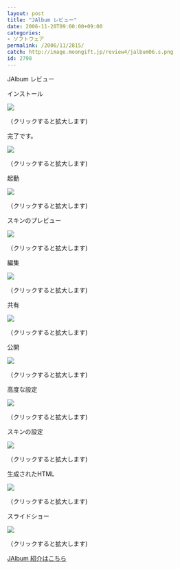 ```yaml
---
layout: post
title: "JAlbum レビュー"
date: 2006-11-20T09:00:00+09:00
categories:
- ソフトウェア
permalink: /2006/11/2815/
catch: http://image.moongift.jp/review4/jalbum06.s.png
id: 2798
---
```

JAlbum レビュー  
<!--more-->

インストール

  

[![](http://image.moongift.jp/review4/jalbum01.s.png)](http://image.moongift.jp/review4/jalbum01.png)  
  
（クリックすると拡大します)

  

完了です。

  

[![](http://image.moongift.jp/review4/jalbum02.s.png)](http://image.moongift.jp/review4/jalbum02.png)  
  
（クリックすると拡大します)

  

起動

  

[![](http://image.moongift.jp/review4/jalbum03.s.png)](http://image.moongift.jp/review4/jalbum03.png)  
  
（クリックすると拡大します)

  

スキンのプレビュー

  

[![](http://image.moongift.jp/review4/jalbum04.s.png)](http://image.moongift.jp/review4/jalbum04.png)  
  
（クリックすると拡大します)

  

編集

  

[![](http://image.moongift.jp/review4/jalbum05.s.png)](http://image.moongift.jp/review4/jalbum05.png)  
  
（クリックすると拡大します)

  

共有

  

[![](http://image.moongift.jp/review4/jalbum06.s.png)](http://image.moongift.jp/review4/jalbum06.png)  
  
（クリックすると拡大します)

  

公開

  

[![](http://image.moongift.jp/review4/jalbum07.s.png)](http://image.moongift.jp/review4/jalbum07.png)  
  
（クリックすると拡大します)

  

高度な設定

  

[![](http://image.moongift.jp/review4/jalbum08.s.png)](http://image.moongift.jp/review4/jalbum08.png)  
  
（クリックすると拡大します)

  

スキンの設定

  

[![](http://image.moongift.jp/review4/jalbum09.s.png)](http://image.moongift.jp/review4/jalbum09.png)  
  
（クリックすると拡大します)

  

生成されたHTML

  

[![](http://image.moongift.jp/review4/jalbum10.s.png)](http://image.moongift.jp/review4/jalbum10.png)  
  
（クリックすると拡大します)

  

スライドショー

  

[![](http://image.moongift.jp/review4/jalbum11.s.png)](http://image.moongift.jp/review4/jalbum11.png)  
  
（クリックすると拡大します)

  

[JAlbum 紹介はこちら](http://oss.moongift.jp/intro/i-2814.html)

